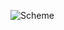 ![Scheme](https://github.com/HaiHai-17/mini-sumo-arduino/assets/137904166/776be1ea-1316-4611-843d-0fca4c273a4f)
